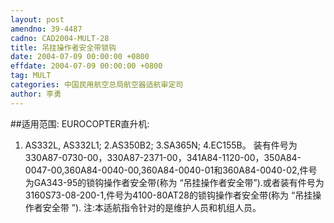 ```yaml
---
layout: post
amendno: 39-4487
cadno: CAD2004-MULT-28
title: 吊挂操作者安全带锁钩
date: 2004-07-09 00:00:00 +0800
effdate: 2004-07-09 00:00:00 +0800
tag: MULT
categories: 中国民用航空总局航空器适航审定司
author: 李勇
---
```


##适用范围:
EUROCOPTER直升机:
1. AS332L, AS332L1; 2.AS350B2; 3.SA365N;
4.EC155B。
装有件号为330A87-0730-00，330A87-2371-00，341A84-1120-00，350A84-0047-00,360A84-0040-00,360A84-0040-01和360A84-0040-02,件号为GA343-95的锁钩操作者安全带(称为 “吊挂操作者安全带”).或者装有件号为3160S73-08-200-1,件号为4100-80AT28的锁钩操作者安全带(称为 “吊挂操作者安全带 ”). 注:本适航指令针对的是维护人员和机组人员。

